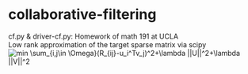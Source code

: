 # collaborative-filtering

cf.py & driver-cf.py:
Homework of math 191 at UCLA    
Low rank approximation of the target sparse matrix via scipy 
<img src="https://latex.codecogs.com/svg.latex?\Large&space;x=\frac{-b\pm\sqrt{b^2-4ac}}{2a}" title="min \sum_{i,j\in \Omega}(R_{ij}-u_i^Tv_j)^2+\lambda ||U||^2+\lambda ||V||^2" />
